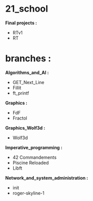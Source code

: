 # 21_school

**Final projects :**
- RTv1
- RT

  
# branches :
**Algorithms_and_AI :**
- GET_Next_Line
- Fillit
- ft_printf
    
**Graphics :**
- FdF
- Fractol
    
**Graphics_Wolf3d :**
- Wolf3d
    
**Imperative_programming :**
- 42 Commandements
- Piscine Reloaded
- Libft
  
**Network_and_system_administration :**
- init
- roger-skyline-1
